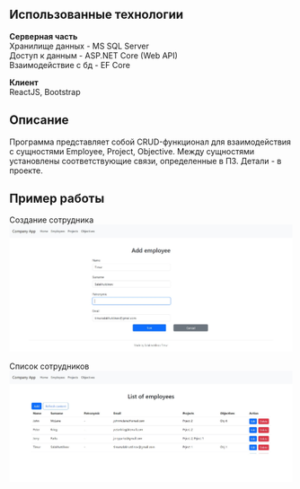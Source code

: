 ## Использованные технологии

**Серверная часть**\
Хранилище данных - MS SQL Server\
Доступ к данным - ASP.NET Core (Web API)\
Взаимодействие с бд - EF Core

**Клиент**\
ReactJS, Bootstrap

## Описание
Программа представляет собой CRUD-функционал для взаимодействия с  сущностями Employee, Project, Objective. Между сущностями установлены соответствующие связи, определенные в ПЗ. Детали - в проекте.

## Пример работы 
Создание сотрудника\
![EmployeeCreation](example1.jpg)

Список сотрудников\
![EmployeesList](example2.jpg)
